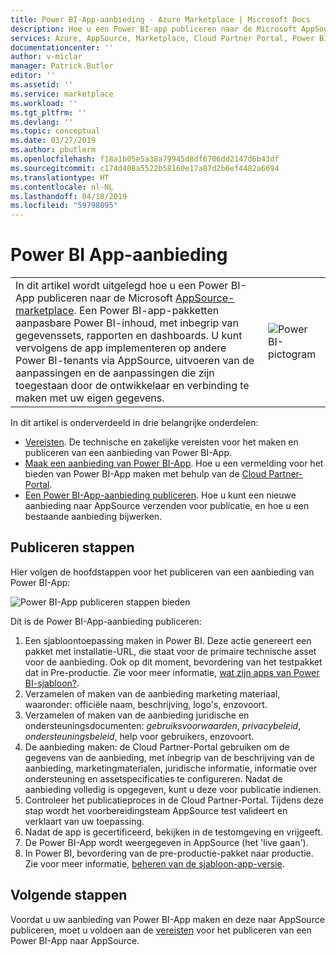 ```yaml
---
title: Power BI-App-aanbieding - Azure Marketplace | Microsoft Docs
description: Hoe u een Power BI-app publiceren naar de Microsoft AppSource-marketplace.
services: Azure, AppSource, Marketplace, Cloud Partner Portal, Power BI
documentationcenter: ''
author: v-miclar
manager: Patrick.Butler
editor: ''
ms.assetid: ''
ms.service: marketplace
ms.workload: ''
ms.tgt_pltfrm: ''
ms.devlang: ''
ms.topic: conceptual
ms.date: 03/27/2019
ms.author: pbutlerm
ms.openlocfilehash: f18a1b05e5a38a79945d8df6706dd2147d6b43df
ms.sourcegitcommit: c174d408a5522b58160e17a87d2b6ef4482a6694
ms.translationtype: HT
ms.contentlocale: nl-NL
ms.lasthandoff: 04/18/2019
ms.locfileid: "59798095"
---
```

# <a name="power-bi-app-offer"></a>Power BI App-aanbieding

|              |                                |
|--------------|--------------------------------|
| In dit artikel wordt uitgelegd hoe u een Power BI-App publiceren naar de Microsoft [AppSource-marketplace](https://appsource.microsoft.com/).  Een Power BI-app-pakketten aanpasbare Power BI-inhoud, met inbegrip van gegevenssets, rapporten en dashboards. U kunt vervolgens de app implementeren op andere Power BI-tenants via AppSource, uitvoeren van de aanpassingen en de aanpassingen die zijn toegestaan door de ontwikkelaar en verbinding te maken met uw eigen gegevens. | ![Power BI-pictogram](./media/powerbi-icon.png) |


In dit artikel is onderverdeeld in drie belangrijke onderdelen:

-   [Vereisten](./cpp-prerequisites.md). De technische en zakelijke vereisten voor het maken en publiceren van een aanbieding van Power BI-App.
-   [Maak een aanbieding van Power BI-App](./cpp-create-offer.md). Hoe u een vermelding voor het bieden van Power BI-App maken met behulp van de [Cloud Partner-Portal](https://cloudpartner.azure.com).
-   [Een Power BI-App-aanbieding publiceren](./cpp-publish-offer.md). Hoe u kunt een nieuwe aanbieding naar AppSource verzenden voor publicatie, en hoe u een bestaande aanbieding bijwerken.


## <a name="publishing-steps"></a>Publiceren stappen

Hier volgen de hoofdstappen voor het publiceren van een aanbieding van Power BI-App:

![Power BI-App publiceren stappen bieden](media/publishing-steps.png)

Dit is de Power BI-App-aanbieding publiceren:

1. Een sjabloontoepassing maken in Power BI. Deze actie genereert een pakket met installatie-URL, die staat voor de primaire technische asset voor de aanbieding. Ook op dit moment, bevordering van het testpakket dat in Pre-productie. Zie voor meer informatie, [wat zijn apps van Power BI-sjabloon?](https://docs.microsoft.com/power-bi/service-template-apps-overview). 
2. Verzamelen of maken van de aanbieding marketing materiaal, waaronder: officiële naam, beschrijving, logo's, enzovoort. 
3. Verzamelen of maken van de aanbieding juridische en ondersteuningsdocumenten: *gebruiksvoorwaarden*, *privacybeleid*, *ondersteuningsbeleid*, help voor gebruikers, enzovoort.
4. De aanbieding maken: de Cloud Partner-Portal gebruiken om de gegevens van de aanbieding, met inbegrip van de beschrijving van de aanbieding, marketingmaterialen, juridische informatie, informatie over ondersteuning en assetspecificaties te configureren.  Nadat de aanbieding volledig is opgegeven, kunt u deze voor publicatie indienen.
5. Controleer het publicatieproces in de Cloud Partner-Portal.  Tijdens deze stap wordt het voorbereidingsteam AppSource test valideert en verklaart van uw toepassing. 
6. Nadat de app is gecertificeerd, bekijken in de testomgeving en vrijgeeft. 
7. De Power BI-App wordt weergegeven in AppSource (het 'live gaan').
8. In Power BI, bevordering van de pre-productie-pakket naar productie. Zie voor meer informatie, [beheren van de sjabloon-app-versie](https://docs.microsoft.com/power-bi/service-template-apps-create#manage-the-template-app-release).


## <a name="next-steps"></a>Volgende stappen

Voordat u uw aanbieding van Power BI-App maken en deze naar AppSource publiceren, moet u voldoen aan de [vereisten](./cpp-prerequisites.md) voor het publiceren van een Power BI-App naar AppSource.
